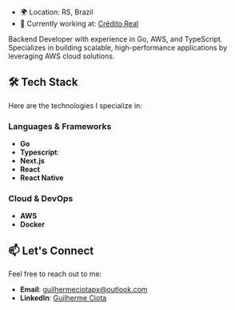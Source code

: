 - 🌍 Location: RS, Brazil
- 💼 Currently working at: [Crédito Real](https://www.linkedin.com/company/imoveiscreditoreal/)

Backend Developer with experience in Go, AWS, and TypeScript. Specializes in building scalable, high-performance applications by leveraging AWS cloud solutions.

## 🛠️ Tech Stack

Here are the technologies I specialize in:

### Languages & Frameworks

- **Go**
- **Typescript**:
- **Next.js**
- **React**
- **React Native**

### Cloud & DevOps

- **AWS**
- **Docker**

## 📫 Let's Connect

Feel free to reach out to me:

- **Email**: [guilhermeciotapx@outlook.com](mailto:guilhermeciotapx@outlook.com)
- **LinkedIn**: [Guilherme Ciota](https://www.linkedin.com/in/guilherme-ciota/)
